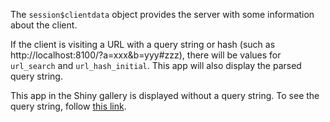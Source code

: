The `session$clientdata` object provides the server with some information about the client.

If the client is visiting a URL with a query string or hash (such as http://localhost:8100/?a=xxx&b=yyy#zzz),  there will be values for `url_search` and `url_hash_initial`. This app will also display the parsed query string.

This app in the Shiny gallery is displayed without a query string. To see the query string,  follow [this link](https://gallery.shinyapps.io/032-client-data-and-query-string/?a=xxx&b=yyy#zzz).
